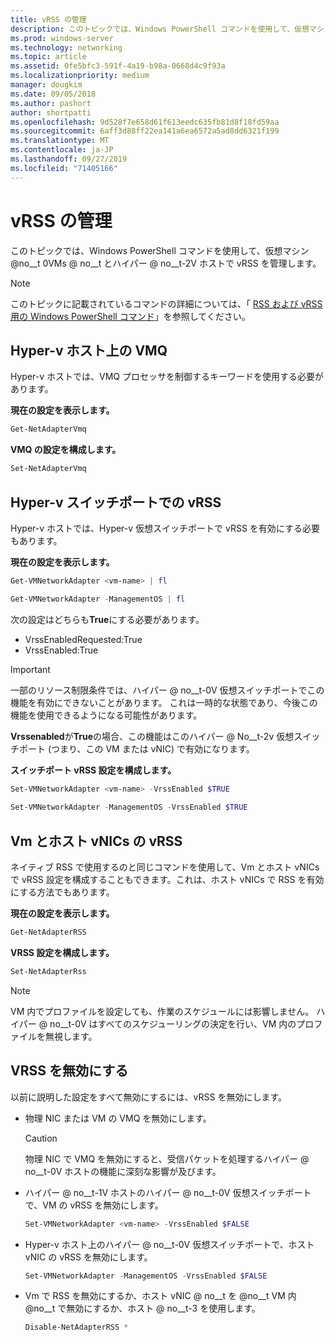 ```yaml
---
title: vRSS の管理
description: このトピックでは、Windows PowerShell コマンドを使用して、仮想マシン (Vm) および Hyper-v ホストで vRSS を管理します。
ms.prod: windows-server
ms.technology: networking
ms.topic: article
ms.assetid: 0fe5bfc3-591f-4a19-b98a-0668d4c9f93a
ms.localizationpriority: medium
manager: dougkim
ms.date: 09/05/2018
ms.author: pashort
author: shortpatti
ms.openlocfilehash: 9d528f7e658d61f613eedc635fb81d8f18fd59aa
ms.sourcegitcommit: 6aff3d88ff22ea141a6ea6572a5ad8dd6321f199
ms.translationtype: MT
ms.contentlocale: ja-JP
ms.lasthandoff: 09/27/2019
ms.locfileid: "71405166"
---
```

# <a name="manage-vrss"></a>vRSS の管理

このトピックでは、Windows PowerShell コマンドを使用して、仮想マシン @no__t 0VMs @ no__t とハイパー @ no__t-2V ホストで vRSS を管理します。

>[!NOTE]
>このトピックに記載されているコマンドの詳細については、「 [RSS および vRSS 用の Windows PowerShell コマンド](vrss-wps.md)」を参照してください。

## <a name="vmq-on-hyper-v-hosts"></a>Hyper-v ホスト上の VMQ

Hyper-v ホストでは、VMQ プロセッサを制御するキーワードを使用する必要があります。

**現在の設定を表示します。** 

```PowerShell
Get-NetAdapterVmq
```

**VMQ の設定を構成します。** 

```PowerShell
Set-NetAdapterVmq
```


## <a name="vrss-on-hyper-v-switch-ports"></a>Hyper-v スイッチポートでの vRSS

Hyper-v ホストでは、Hyper-v 仮想スイッチポートで vRSS を有効にする必要もあります。

**現在の設定を表示します。**

```PowerShell
Get-VMNetworkAdapter <vm-name> | fl

Get-VMNetworkAdapter -ManagementOS | fl
```
    
次の設定はどちらも**True**にする必要があります。 

- VrssEnabledRequested:True
- VrssEnabled:True
    
>[!IMPORTANT]
>一部のリソース制限条件では、ハイパー @ no__t-0V 仮想スイッチポートでこの機能を有効にできないことがあります。 これは一時的な状態であり、今後この機能を使用できるようになる可能性があります。
>
>**Vrssenabled**が**True**の場合、この機能はこのハイパー @ No__t-2v 仮想スイッチポート (つまり、この VM または vNIC) で有効になります。

**スイッチポート vRSS 設定を構成します。**

```PowerShell
Set-VMNetworkAdapter <vm-name> -VrssEnabled $TRUE
    
Set-VMNetworkAdapter -ManagementOS -VrssEnabled $TRUE
```

## <a name="vrss-in-vms-and-host-vnics"></a>Vm とホスト vNICs の vRSS

ネイティブ RSS で使用するのと同じコマンドを使用して、Vm とホスト vNICs で vRSS 設定を構成することもできます。これは、ホスト vNICs で RSS を有効にする方法でもあります。  

**現在の設定を表示します。**

```PowerShell
Get-NetAdapterRSS
```

**VRSS 設定を構成します。**

```PowerShell
Set-NetAdapterRss
```

>[!NOTE]
> VM 内でプロファイルを設定しても、作業のスケジュールには影響しません。 ハイパー @ no__t-0V はすべてのスケジューリングの決定を行い、VM 内のプロファイルを無視します。

## <a name="disable-vrss"></a>VRSS を無効にする

以前に説明した設定をすべて無効にするには、vRSS を無効にします。

- 物理 NIC または VM の VMQ を無効にします。

  >[!CAUTION]
  >物理 NIC で VMQ を無効にすると、受信パケットを処理するハイパー @ no__t-0V ホストの機能に深刻な影響が及びます。

- ハイパー @ no__t-1V ホストのハイパー @ no__t-0V 仮想スイッチポートで、VM の vRSS を無効にします。

   ```PowerShell
   Set-VMNetworkAdapter <vm-name> -VrssEnabled $FALSE
   ```

- Hyper-v ホスト上のハイパー @ no__t-0V 仮想スイッチポートで、ホスト vNIC の vRSS を無効にします。

   ```PowerShell
   Set-VMNetworkAdapter -ManagementOS -VrssEnabled $FALSE
   ```

- Vm で RSS を無効にするか、ホスト vNIC @ no__t を @no__t VM 内 @no__t で無効にするか、ホスト @ no__t-3 を使用します。

   ```PowerShell
   Disable-NetAdapterRSS *
   ```
